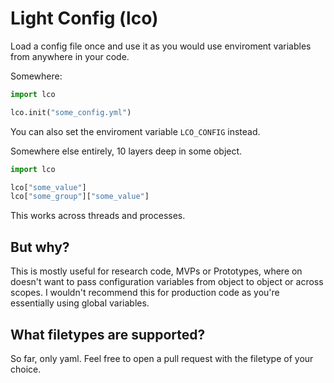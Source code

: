 # **L**ight **Co**nfig (lco)

Load a config file once and use it as you would use enviroment variables from anywhere in your code.

Somewhere:
```python
import lco

lco.init("some_config.yml")
```
You can also set the enviroment variable ``LCO_CONFIG`` instead.

Somewhere else entirely, 10 layers deep in some object.
```python
import lco

lco["some_value"]
lco["some_group"]["some_value"]
```

This works across threads and processes.

## But why?

This is mostly useful for research code, MVPs or Prototypes, where on doesn't want to pass configuration variables from object to object or across scopes. I wouldn't recommend this for production code as you're essentially using global variables.

## What filetypes are supported?

So far, only yaml. Feel free to open a pull request with the filetype of your choice.

## 